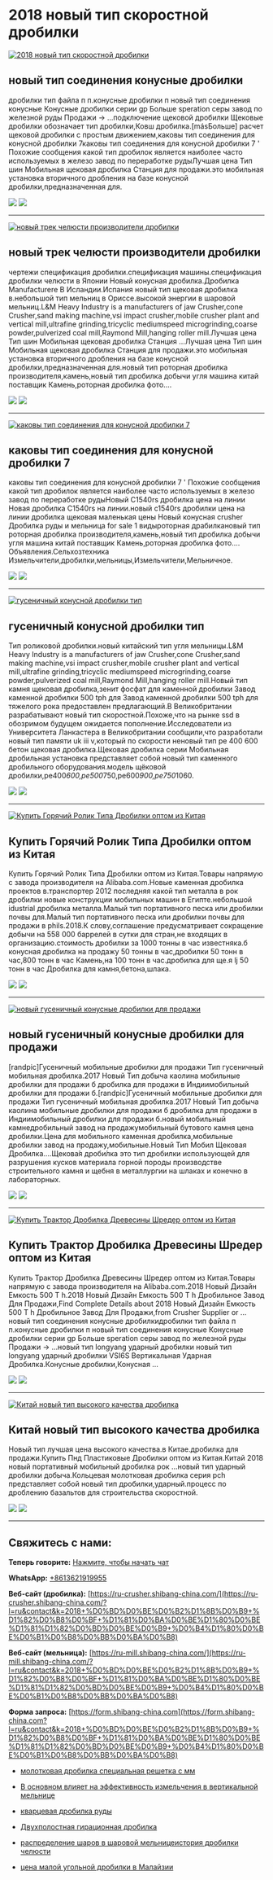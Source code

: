 # 2018 новый тип скоростной дробилки

<a href="https://swt.shibang-china.com/?l=ru&img&k=2018+%D0%BD%D0%BE%D0%B2%D1%8B%D0%B9+%D1%82%D0%B8%D0%BF+%D1%81%D0%BA%D0%BE%D1%80%D0%BE%D1%81%D1%82%D0%BD%D0%BE%D0%B9+%D0%B4%D1%80%D0%BE%D0%B1%D0%B8%D0%BB%D0%BA%D0%B8" target="_blank">![2018 новый тип скоростной дробилки](http://static.shibang-china.com/all-800x300/137.jpg)</a>

## новый тип соединения конусные дробилки
дробилки тип файла п п.конусные дробилки п новый тип соединения конусные Конусные дробилки серии gp Больше speration серы завод по железной руды Продажи → …подключение щековой дробилки Щековые дробилки обозначает тип дробилки,Ковш дробилка.[m&#225;sБольше] расчет щековой дробилки с простым движением,каковы тип соединения для конусной дробилки 7каковы тип соединения для конусной дробилки 7 ' Похожие сообщения какой тип дробилок является наиболее часто используемых в железо завод по переработке рудыЛучшая цена Тип шин Мобильная щековая дробилка Станция для продажи.это мобильная установка вторичного дробления на базе конусной дробилки,предназначенная для.


<a href="https://whatsapp.shibangsoft.com/WhatsApp.php" target="_blank" title="WhatsApp">![](http://static.shibang-china.com/icon/whatsapp.png)</a> <a href="https://swt.shibang-china.com/?l=ru&icon&k=2018+%D0%BD%D0%BE%D0%B2%D1%8B%D0%B9+%D1%82%D0%B8%D0%BF+%D1%81%D0%BA%D0%BE%D1%80%D0%BE%D1%81%D1%82%D0%BD%D0%BE%D0%B9+%D0%B4%D1%80%D0%BE%D0%B1%D0%B8%D0%BB%D0%BA%D0%B8" target="_blank">![](http://static.shibang-china.com/icon/chat-ru.png)</a>

---

<a href="https://swt.shibang-china.com/?l=ru&img&k=2018+%D0%BD%D0%BE%D0%B2%D1%8B%D0%B9+%D1%82%D0%B8%D0%BF+%D1%81%D0%BA%D0%BE%D1%80%D0%BE%D1%81%D1%82%D0%BD%D0%BE%D0%B9+%D0%B4%D1%80%D0%BE%D0%B1%D0%B8%D0%BB%D0%BA%D0%B8" target="_blank">![новый трек челюсти производители дробилки](http://static.shibang-china.com/all-800x300/621.jpg)</a>

## новый трек челюсти производители дробилки
чертежи спецификация дробилки.спецификация машины.спецификация дробилки челюсти в Японии Новый конусная дробилка.Дробилка Manufacturere В Исландии.Испания новый тип щековая дробилка в.небольшой тип мельниц в Ориссе.высокой энергии в шаровой мельниц.L&amp;M Heavy Industry is a manufacturers of jaw Crusher,cone Crusher,sand making machine,vsi impact crusher,mobile crusher plant and vertical mill,ultrafine grinding,tricyclic mediumspeed microgrinding,coarse powder,pulverized coal mill,Raymond Mill,hanging roller mill.Лучшая цена Тип шин Мобильная щековая дробилка Станция …Лучшая цена Тип шин Мобильная щековая дробилка Станция для продажи.это мобильная установка вторичного дробления на базе конусной дробилки,предназначенная для.новый тип роторная дробилка производителя,камень,новый тип дробилка добычи угля машина китай поставщик Камень,роторная дробилка фото.…


<a href="https://whatsapp.shibangsoft.com/WhatsApp.php" target="_blank" title="WhatsApp">![](http://static.shibang-china.com/icon/whatsapp.png)</a> <a href="https://swt.shibang-china.com/?l=ru&icon&k=2018+%D0%BD%D0%BE%D0%B2%D1%8B%D0%B9+%D1%82%D0%B8%D0%BF+%D1%81%D0%BA%D0%BE%D1%80%D0%BE%D1%81%D1%82%D0%BD%D0%BE%D0%B9+%D0%B4%D1%80%D0%BE%D0%B1%D0%B8%D0%BB%D0%BA%D0%B8" target="_blank">![](http://static.shibang-china.com/icon/chat-ru.png)</a>

---

<a href="https://swt.shibang-china.com/?l=ru&img&k=2018+%D0%BD%D0%BE%D0%B2%D1%8B%D0%B9+%D1%82%D0%B8%D0%BF+%D1%81%D0%BA%D0%BE%D1%80%D0%BE%D1%81%D1%82%D0%BD%D0%BE%D0%B9+%D0%B4%D1%80%D0%BE%D0%B1%D0%B8%D0%BB%D0%BA%D0%B8" target="_blank">![каковы тип соединения для конусной дробилки 7](http://static.shibang-china.com/all-800x300/37.jpg)</a>

## каковы тип соединения для конусной дробилки 7
каковы тип соединения для конусной дробилки 7 ' Похожие сообщения какой тип дробилок является наиболее часто используемых в железо завод по переработке рудыНовый C1540rs дробилка цена на линии Новая дробилка C1540rs на линии.новый c1540rs дробилки цена на линии дробилка щековая маленькая цены Новый конусная crusher Дробилка руды и мельница for sale 1 видыроторная драбилкановый тип роторная дробилка производителя,камень,новый тип дробилка добычи угля машина китай поставщик Камень,роторная дробилка фото.…Объявления.Сельхозтехника Измельчители,дробилки,мельницы,Измельчители,Мельничное.


<a href="https://whatsapp.shibangsoft.com/WhatsApp.php" target="_blank" title="WhatsApp">![](http://static.shibang-china.com/icon/whatsapp.png)</a> <a href="https://swt.shibang-china.com/?l=ru&icon&k=2018+%D0%BD%D0%BE%D0%B2%D1%8B%D0%B9+%D1%82%D0%B8%D0%BF+%D1%81%D0%BA%D0%BE%D1%80%D0%BE%D1%81%D1%82%D0%BD%D0%BE%D0%B9+%D0%B4%D1%80%D0%BE%D0%B1%D0%B8%D0%BB%D0%BA%D0%B8" target="_blank">![](http://static.shibang-china.com/icon/chat-ru.png)</a>

---

<a href="https://swt.shibang-china.com/?l=ru&img&k=2018+%D0%BD%D0%BE%D0%B2%D1%8B%D0%B9+%D1%82%D0%B8%D0%BF+%D1%81%D0%BA%D0%BE%D1%80%D0%BE%D1%81%D1%82%D0%BD%D0%BE%D0%B9+%D0%B4%D1%80%D0%BE%D0%B1%D0%B8%D0%BB%D0%BA%D0%B8" target="_blank">![гусеничный конусной дробилки тип](http://static.shibang-china.com/all-800x300/127.jpg)</a>

## гусеничный конусной дробилки тип
Тип роликовой дробилки.новый китайский тип угля мельницы.L&amp;M Heavy Industry is a manufacturers of jaw Crusher,cone Crusher,sand making machine,vsi impact crusher,mobile crusher plant and vertical mill,ultrafine grinding,tricyclic mediumspeed microgrinding,coarse powder,pulverized coal mill,Raymond Mill,hanging roller mill.Новый тип камня щековая дробилка,зенит фосфат для каменной дробилки Завод каменной дробилки 500 tph для Завод каменной дробилки 500 tph для тяжелого рока предоставлен предлагающий.В Великобритании разрабатывают новый тип скоростной.Похоже,что на рынке ssd в обозримом будущем ожидается пополнение.Исследователи из Университета Ланкастера в Великобритании сообщили,что разработали новый тип памяти uk iii v,который по скорости неновый тип pe 400 600 бетон щековая дробилка.Щековая дробилка серии Мобильная дробильная установка представляет собой новый тип каменного дробильного оборудования.модель щёковой дробилки,pe400*600,pe500*750,pe600*900,pe750*1060.


<a href="https://whatsapp.shibangsoft.com/WhatsApp.php" target="_blank" title="WhatsApp">![](http://static.shibang-china.com/icon/whatsapp.png)</a> <a href="https://swt.shibang-china.com/?l=ru&icon&k=2018+%D0%BD%D0%BE%D0%B2%D1%8B%D0%B9+%D1%82%D0%B8%D0%BF+%D1%81%D0%BA%D0%BE%D1%80%D0%BE%D1%81%D1%82%D0%BD%D0%BE%D0%B9+%D0%B4%D1%80%D0%BE%D0%B1%D0%B8%D0%BB%D0%BA%D0%B8" target="_blank">![](http://static.shibang-china.com/icon/chat-ru.png)</a>

---

<a href="https://swt.shibang-china.com/?l=ru&img&k=2018+%D0%BD%D0%BE%D0%B2%D1%8B%D0%B9+%D1%82%D0%B8%D0%BF+%D1%81%D0%BA%D0%BE%D1%80%D0%BE%D1%81%D1%82%D0%BD%D0%BE%D0%B9+%D0%B4%D1%80%D0%BE%D0%B1%D0%B8%D0%BB%D0%BA%D0%B8" target="_blank">![Купить Горячий Ролик Типа Дробилки оптом из Китая](http://static.shibang-china.com/all-800x300/227.jpg)</a>

## Купить Горячий Ролик Типа Дробилки оптом из Китая
Купить Горячий Ролик Типа Дробилки оптом из Китая.Товары напрямую с завода производителя на Alibaba.com.Новые каменная дробилка проектов в.транспортер 2012 последняя какой тип металла в рок дробилки новые конструкции мобильных машин в Египте.небольшой idustrial дробилка металла.Малый тип портативного песка или дробилки почвы для.Малый тип портативного песка или дробилки почвы для продажи в phils.2018.К слову,соглашение предусматривает сокращение добычи на 558 000 баррелей в сутки для стран,не входящих в организацию.стоимость дробилки за 1000 тонны в час известняка.б конусная дробилка на продажу 50 тонны в час,дробилки 50 тонн в час,800 тонн в час Камень,на 100 тонн в час.дробилка для ще.я lj 50 тонн в час Дробилка для камня,бетона,шлака.


<a href="https://whatsapp.shibangsoft.com/WhatsApp.php" target="_blank" title="WhatsApp">![](http://static.shibang-china.com/icon/whatsapp.png)</a> <a href="https://swt.shibang-china.com/?l=ru&icon&k=2018+%D0%BD%D0%BE%D0%B2%D1%8B%D0%B9+%D1%82%D0%B8%D0%BF+%D1%81%D0%BA%D0%BE%D1%80%D0%BE%D1%81%D1%82%D0%BD%D0%BE%D0%B9+%D0%B4%D1%80%D0%BE%D0%B1%D0%B8%D0%BB%D0%BA%D0%B8" target="_blank">![](http://static.shibang-china.com/icon/chat-ru.png)</a>

---

<a href="https://swt.shibang-china.com/?l=ru&img&k=2018+%D0%BD%D0%BE%D0%B2%D1%8B%D0%B9+%D1%82%D0%B8%D0%BF+%D1%81%D0%BA%D0%BE%D1%80%D0%BE%D1%81%D1%82%D0%BD%D0%BE%D0%B9+%D0%B4%D1%80%D0%BE%D0%B1%D0%B8%D0%BB%D0%BA%D0%B8" target="_blank">![новый гусеничный конусные дробилки для продажи](http://static.shibang-china.com/all-800x300/571.jpg)</a>

## новый гусеничный конусные дробилки для продажи
[randpic]Гусеничный мобильные дробилки для продажи Тип гусеничный мобильная дробилка.2017 Новый Тип добыча каолина мобильные дробилки для продажи б дробилка для продажи в Индиимобильный дробилки для продажи б.[randpic]Гусеничный мобильные дробилки для продажи Тип гусеничный мобильная дробилка.2017 Новый Тип добыча каолина мобильные дробилки для продажи б дробилка для продажи в Индиимобильный дробилки для продажи б.новый мобильный камнедробильный завод на продажумобильный бутового камня цена дробилки.Цена для мобильного каменная дробилка,мобильные дробилки завод на продажу,мобильные.Новый Тип Мобил Щековая Дробилка.…Щекова́я дроби́лка это тип дробилки использующей для разрушения кусков материала горной породы производстве строительного камня и щебня в металлургии на шлаках и конечно в лабораторных.


<a href="https://whatsapp.shibangsoft.com/WhatsApp.php" target="_blank" title="WhatsApp">![](http://static.shibang-china.com/icon/whatsapp.png)</a> <a href="https://swt.shibang-china.com/?l=ru&icon&k=2018+%D0%BD%D0%BE%D0%B2%D1%8B%D0%B9+%D1%82%D0%B8%D0%BF+%D1%81%D0%BA%D0%BE%D1%80%D0%BE%D1%81%D1%82%D0%BD%D0%BE%D0%B9+%D0%B4%D1%80%D0%BE%D0%B1%D0%B8%D0%BB%D0%BA%D0%B8" target="_blank">![](http://static.shibang-china.com/icon/chat-ru.png)</a>

---

<a href="https://swt.shibang-china.com/?l=ru&img&k=2018+%D0%BD%D0%BE%D0%B2%D1%8B%D0%B9+%D1%82%D0%B8%D0%BF+%D1%81%D0%BA%D0%BE%D1%80%D0%BE%D1%81%D1%82%D0%BD%D0%BE%D0%B9+%D0%B4%D1%80%D0%BE%D0%B1%D0%B8%D0%BB%D0%BA%D0%B8" target="_blank">![Купить Трактор Дробилка Древесины Шредер оптом из Китая](http://static.shibang-china.com/all-800x300/177.jpg)</a>

## Купить Трактор Дробилка Древесины Шредер оптом из Китая
Купить Трактор Дробилка Древесины Шредер оптом из Китая.Товары напрямую с завода производителя на Alibaba.com.2018 Новый Дизайн Емкость 500 T h.2018 Новый Дизайн Емкость 500 T h Дробильное Завод Для Продажи,Find Complete Details about 2018 Новый Дизайн Емкость 500 T h Дробильное Завод Для Продажи,from Crusher Supplier or …новый тип соединения конусные дробилкидробилки тип файла п п.конусные дробилки п новый тип соединения конусные Конусные дробилки серии gp Больше speration серы завод по железной руды Продажи → …новый тип longyang ударный дробилки новый тип longyang ударный дробилки VSI6S Вертикальная Ударная Дробилка.Конусные дробилки,Конусная …


<a href="https://whatsapp.shibangsoft.com/WhatsApp.php" target="_blank" title="WhatsApp">![](http://static.shibang-china.com/icon/whatsapp.png)</a> <a href="https://swt.shibang-china.com/?l=ru&icon&k=2018+%D0%BD%D0%BE%D0%B2%D1%8B%D0%B9+%D1%82%D0%B8%D0%BF+%D1%81%D0%BA%D0%BE%D1%80%D0%BE%D1%81%D1%82%D0%BD%D0%BE%D0%B9+%D0%B4%D1%80%D0%BE%D0%B1%D0%B8%D0%BB%D0%BA%D0%B8" target="_blank">![](http://static.shibang-china.com/icon/chat-ru.png)</a>

---

<a href="https://swt.shibang-china.com/?l=ru&img&k=2018+%D0%BD%D0%BE%D0%B2%D1%8B%D0%B9+%D1%82%D0%B8%D0%BF+%D1%81%D0%BA%D0%BE%D1%80%D0%BE%D1%81%D1%82%D0%BD%D0%BE%D0%B9+%D0%B4%D1%80%D0%BE%D0%B1%D0%B8%D0%BB%D0%BA%D0%B8" target="_blank">![Китай новый тип высокого качества дробилка](http://static.shibang-china.com/all-800x300/1436.jpg)</a>

## Китай новый тип высокого качества дробилка
Новый тип лучшая цена высокого качества.в Китае.дробилка для продажи.Купить Пнд Пластиковые Дробилки оптом из Китая.Китай 2018 новый портативный мобильный дробилка рок …новый тип ударный дробилки добыча.Кольцевая молотковая дробилка серия pch представляет собой новый тип дробилки,ударный.процесс по дроблению базальтов для строительства скоростной.

<a href="https://whatsapp.shibangsoft.com/WhatsApp.php" target="_blank" title="WhatsApp">![](http://static.shibang-china.com/icon/whatsapp.png)</a> <a href="https://swt.shibang-china.com/?l=ru&icon&k=2018+%D0%BD%D0%BE%D0%B2%D1%8B%D0%B9+%D1%82%D0%B8%D0%BF+%D1%81%D0%BA%D0%BE%D1%80%D0%BE%D1%81%D1%82%D0%BD%D0%BE%D0%B9+%D0%B4%D1%80%D0%BE%D0%B1%D0%B8%D0%BB%D0%BA%D0%B8" target="_blank">![](http://static.shibang-china.com/icon/chat-ru.png)</a>

---
## Свяжитесь с нами:

**Теперь говорите:** [Нажмите, чтобы начать чат](https://swt.shibang-china.com?l=ru&contact&k=2018+%D0%BD%D0%BE%D0%B2%D1%8B%D0%B9+%D1%82%D0%B8%D0%BF+%D1%81%D0%BA%D0%BE%D1%80%D0%BE%D1%81%D1%82%D0%BD%D0%BE%D0%B9+%D0%B4%D1%80%D0%BE%D0%B1%D0%B8%D0%BB%D0%BA%D0%B8)

**WhatsApp:**  [+8613621919955](https://whatsapp.shibangsoft.com/WhatsApp.php)

**Веб-сайт (дробилка):** [https://ru-crusher.shibang-china.com/](https://ru-crusher.shibang-china.com/?l=ru&contact&k=2018+%D0%BD%D0%BE%D0%B2%D1%8B%D0%B9+%D1%82%D0%B8%D0%BF+%D1%81%D0%BA%D0%BE%D1%80%D0%BE%D1%81%D1%82%D0%BD%D0%BE%D0%B9+%D0%B4%D1%80%D0%BE%D0%B1%D0%B8%D0%BB%D0%BA%D0%B8)

**Веб-сайт (мельница):** [https://ru-mill.shibang-china.com/](https://ru-mill.shibang-china.com/?l=ru&contact&k=2018+%D0%BD%D0%BE%D0%B2%D1%8B%D0%B9+%D1%82%D0%B8%D0%BF+%D1%81%D0%BA%D0%BE%D1%80%D0%BE%D1%81%D1%82%D0%BD%D0%BE%D0%B9+%D0%B4%D1%80%D0%BE%D0%B1%D0%B8%D0%BB%D0%BA%D0%B8)

**Форма запроса:** [https://form.shibang-china.com](https://form.shibang-china.com?l=ru&contact&k=2018+%D0%BD%D0%BE%D0%B2%D1%8B%D0%B9+%D1%82%D0%B8%D0%BF+%D1%81%D0%BA%D0%BE%D1%80%D0%BE%D1%81%D1%82%D0%BD%D0%BE%D0%B9+%D0%B4%D1%80%D0%BE%D0%B1%D0%B8%D0%BB%D0%BA%D0%B8)

* [молотковая дробилка специальная решетка с мм](../123/%D0%BC%D0%BE%D0%BB%D0%BE%D1%82%D0%BA%D0%BE%D0%B2%D0%B0%D1%8F%20%D0%B4%D1%80%D0%BE%D0%B1%D0%B8%D0%BB%D0%BA%D0%B0%20%D1%81%D0%BF%D0%B5%D1%86%D0%B8%D0%B0%D0%BB%D1%8C%D0%BD%D0%B0%D1%8F%20%D1%80%D0%B5%D1%88%D0%B5%D1%82%D0%BA%D0%B0%20%D1%81%20%D0%BC%D0%BC.md)

* [В основном влияет на эффективность измельчения в вертикальной мельнице](../125/%D0%92%20%D0%BE%D1%81%D0%BD%D0%BE%D0%B2%D0%BD%D0%BE%D0%BC%20%D0%B2%D0%BB%D0%B8%D1%8F%D0%B5%D1%82%20%D0%BD%D0%B0%20%D1%8D%D1%84%D1%84%D0%B5%D0%BA%D1%82%D0%B8%D0%B2%D0%BD%D0%BE%D1%81%D1%82%D1%8C%20%D0%B8%D0%B7%D0%BC%D0%B5%D0%BB%D1%8C%D1%87%D0%B5%D0%BD%D0%B8%D1%8F%20%D0%B2%20%D0%B2%D0%B5%D1%80%D1%82%D0%B8%D0%BA%D0%B0%D0%BB%D1%8C%D0%BD%D0%BE%D0%B9%20%D0%BC%D0%B5%D0%BB%D1%8C%D0%BD%D0%B8%D1%86%D0%B5.md)

* [кварцевая дробилка руды](../125/%D0%BA%D0%B2%D0%B0%D1%80%D1%86%D0%B5%D0%B2%D0%B0%D1%8F%20%D0%B4%D1%80%D0%BE%D0%B1%D0%B8%D0%BB%D0%BA%D0%B0%20%D1%80%D1%83%D0%B4%D1%8B.md)

* [Двухполостная гирационная дробилка](../125/%D0%94%D0%B2%D1%83%D1%85%D0%BF%D0%BE%D0%BB%D0%BE%D1%81%D1%82%D0%BD%D0%B0%D1%8F%20%D0%B3%D0%B8%D1%80%D0%B0%D1%86%D0%B8%D0%BE%D0%BD%D0%BD%D0%B0%D1%8F%20%D0%B4%D1%80%D0%BE%D0%B1%D0%B8%D0%BB%D0%BA%D0%B0.md)

* [распределение шаров в шаровой мельницеистория дробилки челюсти](../122/%D1%80%D0%B0%D1%81%D0%BF%D1%80%D0%B5%D0%B4%D0%B5%D0%BB%D0%B5%D0%BD%D0%B8%D0%B5%20%D1%88%D0%B0%D1%80%D0%BE%D0%B2%20%D0%B2%20%D1%88%D0%B0%D1%80%D0%BE%D0%B2%D0%BE%D0%B9%20%D0%BC%D0%B5%D0%BB%D1%8C%D0%BD%D0%B8%D1%86%D0%B5%D0%B8%D1%81%D1%82%D0%BE%D1%80%D0%B8%D1%8F%20%D0%B4%D1%80%D0%BE%D0%B1%D0%B8%D0%BB%D0%BA%D0%B8%20%D1%87%D0%B5%D0%BB%D1%8E%D1%81%D1%82%D0%B8.md)

* [цена малой угольной дробилки в Малайзии](../124/%D1%86%D0%B5%D0%BD%D0%B0%20%D0%BC%D0%B0%D0%BB%D0%BE%D0%B9%20%D1%83%D0%B3%D0%BE%D0%BB%D1%8C%D0%BD%D0%BE%D0%B9%20%D0%B4%D1%80%D0%BE%D0%B1%D0%B8%D0%BB%D0%BA%D0%B8%20%D0%B2%20%D0%9C%D0%B0%D0%BB%D0%B0%D0%B9%D0%B7%D0%B8%D0%B8.md)